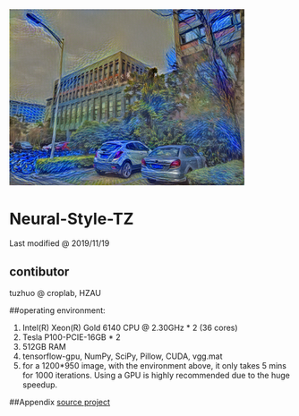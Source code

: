 <img src="result/result-nju-cs-1.jpg" width="420">

# Neural-Style-TZ

Last modified @ 2019/11/19

## contibutor
tuzhuo @ croplab, HZAU

##operating environment:
1. Intel(R) Xeon(R) Gold 6140 CPU @ 2.30GHz * 2 (36 cores)
2. Tesla P100-PCIE-16GB * 2
3. 512GB RAM
4. tensorflow-gpu, NumPy, SciPy, Pillow, CUDA, vgg.mat
5. for a 1200*950 image, with the environment above, it only takes 5 mins for 1000 iterations. Using a GPU is highly recommended due to the huge speedup.

##Appendix
[source project](https://github.com/anishathalye/neural-style)